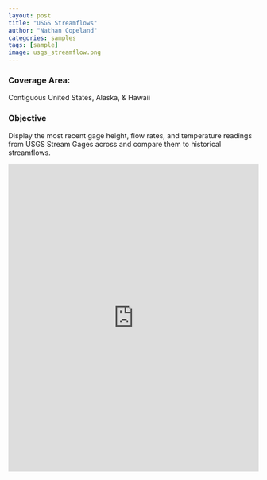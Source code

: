 ```yaml
---
layout: post
title: "USGS Streamflows"
author: "Nathan Copeland"
categories: samples
tags: [sample]
image: usgs_streamflow.png
---
```


### Coverage Area:

Contiguous United States, Alaska, & Hawaii

### Objective

Display the most recent gage height, flow rates, and temperature readings from USGS Stream Gages across and compare them to historical streamflows.


<iframe src='https://www.gaiagps.com/map/?loc=7.7/-107.2576/38.9621&layer=usgs-stream-gauges&embed=True' style='border:none; overflow-y: hidden; background-color:white; min-width: 320px; max-width:820px; width:100%; height: 620px;' scrolling='no' seamless='seamless'></iframe>



